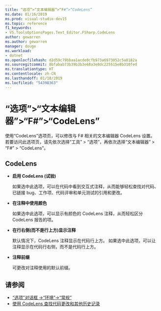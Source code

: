 ```yaml
---
title: “选项”>“文本编辑器”>“F#”>“CodeLens”
ms.date: 01/16/2019
ms.prod: visual-studio-dev15
ms.topic: reference
f1_keywords:
- VS.ToolsOptionsPages.Text_Editor.FSharp.CodeLens
author: gewarren
ms.author: gewarren
manager: douge
ms.workload:
- dotnet
ms.openlocfilehash: d2d59c79bbaa1acde0cfb973a6973052c5a8182a
ms.sourcegitcommit: 8bfabab73b39b3b3e68a3e8dc225515e8b310fed
ms.translationtype: HT
ms.contentlocale: zh-CN
ms.lasthandoff: 01/18/2019
ms.locfileid: "54398363"
---
```

# <a name="options-text-editor-f-codelens"></a>“选项”>“文本编辑器”>“F#”>“CodeLens”

使用“CodeLens”选项页，可以修改与 F# 相关的文本编辑器 CodeLens 设置。 若要访问此选项页，请先依次选择“工具” > “选项”，再依次选择“文本编辑器” > “F#” > “CodeLens”。

## <a name="codelens"></a>CodeLens

- **启用 CodeLens (试验)**

   如果选中此选项，可以在代码中看到交互式注释，从而能够轻松查找对代码、已链接 bug、工作项、代码评审和单元测试的引用和更改。

- **在注释中使用颜色**

   如果选中此选项，可以显示有颜色的 CodeLens 注释，从而轻松区分 CodeLens 报告的项。

- **在行右侧(而不是行上方)显示注释**

   默认情况下，CodeLens 注释显示在代码行上方。 如果选中此选项，可以让注释显示在代码行右侧，而不是代码行上方。

- **注释前缀**

   可更改对注释使用的默认前缀。

## <a name="see-also"></a>请参阅

- [“选项”对话框 ->“环境”->“常规”](../../ide/reference/general-environment-options-dialog-box.md)
- [使用 CodeLens 查找代码更改和其他历史记录](../../ide/find-code-changes-and-other-history-with-codelens.md)